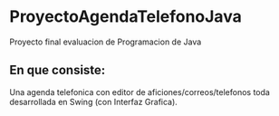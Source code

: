 # ProyectoAgendaTelefonoJava
Proyecto final evaluacion de Programacion de Java

## En que consiste:
Una agenda telefonica con editor de aficiones/correos/telefonos toda desarrollada en Swing (con Interfaz Grafica).
